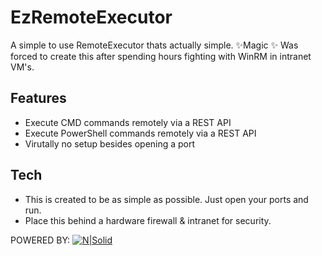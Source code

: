 # EzRemoteExecutor

A simple to use RemoteExecutor thats actually simple. ✨Magic ✨
Was forced to create this after spending hours fighting with WinRM in intranet VM's.

## Features

- Execute CMD commands remotely via a REST API
- Execute PowerShell commands remotely via a REST API
- Virutally no setup besides opening a port

## Tech

- This is created to be as simple as possible. Just open your ports and run.
- Place this behind a hardware firewall & intranet for security.

POWERED BY:
[![N|Solid](https://encrypted-tbn0.gstatic.com/images?q=tbn:ANd9GcRVpSXG_WjKaFBiL8P7WlDcevXFQyfnO3UgPuee4t5-mdFrqroWcQnd8AREJV7WxglKNXc&usqp=CAU)](https://docs.microsoft.com/en-us/aspnet/core/?view=aspnetcore-5.0)
